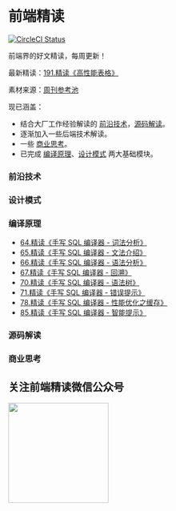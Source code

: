 # 前端精读

<a href="https://travis-ci.org/ascoders/weekly">
  <img src="https://travis-ci.org/ascoders/weekly.svg?branch=v2" alt="CircleCI Status">
</a>

前端界的好文精读，每周更新！

最新精读：[191.精读《高性能表格》](https://github.com/ascoders/weekly/blob/master/%E5%89%8D%E6%B2%BF%E6%8A%80%E6%9C%AF/191.%E7%B2%BE%E8%AF%BB%E3%80%8A%E9%AB%98%E6%80%A7%E8%83%BD%E8%A1%A8%E6%A0%BC%E3%80%8B.md)

素材来源：[周刊参考池](https://github.com/ascoders/weekly/issues/2)

现已涵盖：

- 结合大厂工作经验解读的 [前沿技术](https://github.com/ascoders/weekly/tree/master/%E5%89%8D%E6%B2%BF%E6%8A%80%E6%9C%AF)，[源码解读](https://github.com/ascoders/weekly/tree/master/%E6%BA%90%E7%A0%81%E8%A7%A3%E8%AF%BB)。
- 逐渐加入一些后端技术解读。
- 一些 [商业思考](https://github.com/ascoders/weekly/tree/master/%E5%95%86%E4%B8%9A%E6%80%9D%E8%80%83)。
- 已完成 [编译原理](https://github.com/ascoders/weekly/tree/master/%E7%BC%96%E8%AF%91%E5%8E%9F%E7%90%86)、[设计模式](https://github.com/ascoders/weekly/tree/master/%E8%AE%BE%E8%AE%A1%E6%A8%A1%E5%BC%8F) 两大基础模块。

### 前沿技术

### 设计模式

### 编译原理

- <a href="./编译原理/64.精读《手写 SQL 编译器 - 词法分析》.md">64.精读《手写 SQL 编译器 - 词法分析》</a>
- <a href="./编译原理/65.精读《手写 SQL 编译器 - 文法介绍》.md">65.精读《手写 SQL 编译器 - 文法介绍》</a>
- <a href="./编译原理/66.精读《手写 SQL 编译器 - 语法分析》.md">66.精读《手写 SQL 编译器 - 语法分析》</a>
- <a href="./编译原理/67.精读《手写 SQL 编译器 - 回溯》.md">67.精读《手写 SQL 编译器 - 回溯》</a>
- <a href="./编译原理/70.精读《手写 SQL 编译器 - 语法树》.md">70.精读《手写 SQL 编译器 - 语法树》</a>
- <a href="./编译原理/71.精读《手写 SQL 编译器 - 错误提示》.md">71.精读《手写 SQL 编译器 - 错误提示》</a>
- <a href="./编译原理/78.精读《手写 SQL 编译器 - 性能优化之缓存》.md">78.精读《手写 SQL 编译器 - 性能优化之缓存》</a>
- <a href="./编译原理/85.精读《手写 SQL 编译器 - 智能提示》.md">85.精读《手写 SQL 编译器 - 智能提示》</a>

### 源码解读


### 商业思考

## 关注前端精读微信公众号

<img width=200 src="https://img.alicdn.com/tfs/TB165W0MCzqK1RjSZFLXXcn2XXa-258-258.jpg">
